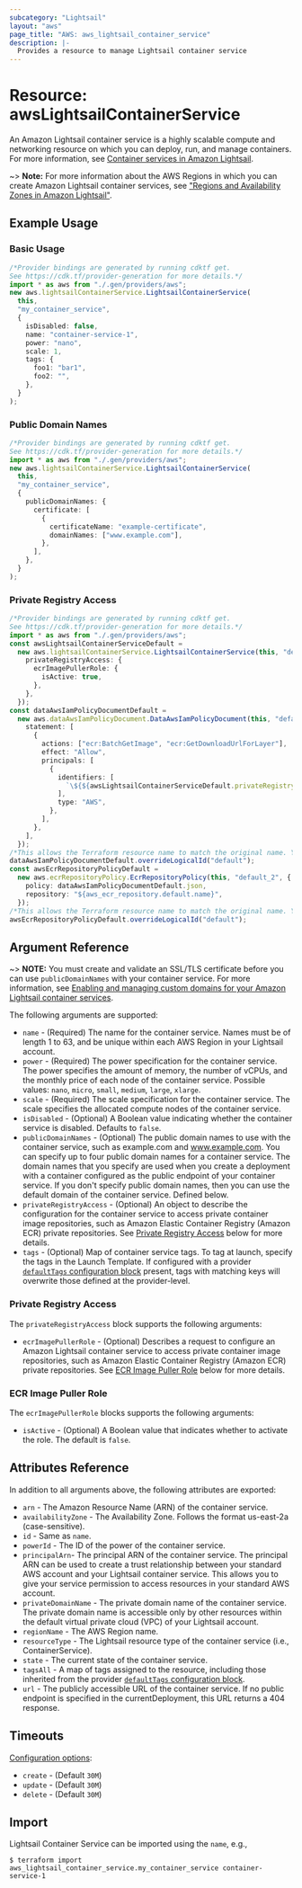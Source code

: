 ```yaml
---
subcategory: "Lightsail"
layout: "aws"
page_title: "AWS: aws_lightsail_container_service"
description: |- 
  Provides a resource to manage Lightsail container service
---
```


# Resource: awsLightsailContainerService

An Amazon Lightsail container service is a highly scalable compute and networking resource on which you can deploy, run,
and manage containers. For more information, see
[Container services in Amazon Lightsail](https://lightsail.aws.amazon.com/ls/docs/en_us/articles/amazon-lightsail-container-services).

\~> **Note:** For more information about the AWS Regions in which you can create Amazon Lightsail container services,
see ["Regions and Availability Zones in Amazon Lightsail"](https://lightsail.aws.amazon.com/ls/docs/overview/article/understanding-regions-and-availability-zones-in-amazon-lightsail).

## Example Usage

### Basic Usage

```typescript
/*Provider bindings are generated by running cdktf get.
See https://cdk.tf/provider-generation for more details.*/
import * as aws from "./.gen/providers/aws";
new aws.lightsailContainerService.LightsailContainerService(
  this,
  "my_container_service",
  {
    isDisabled: false,
    name: "container-service-1",
    power: "nano",
    scale: 1,
    tags: {
      foo1: "bar1",
      foo2: "",
    },
  }
);

```

### Public Domain Names

```typescript
/*Provider bindings are generated by running cdktf get.
See https://cdk.tf/provider-generation for more details.*/
import * as aws from "./.gen/providers/aws";
new aws.lightsailContainerService.LightsailContainerService(
  this,
  "my_container_service",
  {
    publicDomainNames: {
      certificate: [
        {
          certificateName: "example-certificate",
          domainNames: ["www.example.com"],
        },
      ],
    },
  }
);

```

### Private Registry Access

```typescript
/*Provider bindings are generated by running cdktf get.
See https://cdk.tf/provider-generation for more details.*/
import * as aws from "./.gen/providers/aws";
const awsLightsailContainerServiceDefault =
  new aws.lightsailContainerService.LightsailContainerService(this, "default", {
    privateRegistryAccess: {
      ecrImagePullerRole: {
        isActive: true,
      },
    },
  });
const dataAwsIamPolicyDocumentDefault =
  new aws.dataAwsIamPolicyDocument.DataAwsIamPolicyDocument(this, "default_1", {
    statement: [
      {
        actions: ["ecr:BatchGetImage", "ecr:GetDownloadUrlForLayer"],
        effect: "Allow",
        principals: [
          {
            identifiers: [
              `\${${awsLightsailContainerServiceDefault.privateRegistryAccess.fqn}[0].ecr_image_puller_role[0].principal_arn}`,
            ],
            type: "AWS",
          },
        ],
      },
    ],
  });
/*This allows the Terraform resource name to match the original name. You can remove the call if you don't need them to match.*/
dataAwsIamPolicyDocumentDefault.overrideLogicalId("default");
const awsEcrRepositoryPolicyDefault =
  new aws.ecrRepositoryPolicy.EcrRepositoryPolicy(this, "default_2", {
    policy: dataAwsIamPolicyDocumentDefault.json,
    repository: "${aws_ecr_repository.default.name}",
  });
/*This allows the Terraform resource name to match the original name. You can remove the call if you don't need them to match.*/
awsEcrRepositoryPolicyDefault.overrideLogicalId("default");

```

## Argument Reference

\~> **NOTE:** You must create and validate an SSL/TLS certificate before you can use `publicDomainNames` with your
container service. For more information, see
[Enabling and managing custom domains for your Amazon Lightsail container services](https://lightsail.aws.amazon.com/ls/docs/en_us/articles/amazon-lightsail-creating-container-services-certificates).

The following arguments are supported:

* `name` - (Required) The name for the container service. Names must be of length 1 to 63, and be
  unique within each AWS Region in your Lightsail account.
* `power` - (Required) The power specification for the container service. The power specifies the amount of memory,
  the number of vCPUs, and the monthly price of each node of the container service.
  Possible values: `nano`, `micro`, `small`, `medium`, `large`, `xlarge`.
* `scale` - (Required) The scale specification for the container service. The scale specifies the allocated compute
  nodes of the container service.
* `isDisabled` - (Optional) A Boolean value indicating whether the container service is disabled. Defaults to `false`.
* `publicDomainNames` - (Optional) The public domain names to use with the container service, such as example.com
  and www.example.com. You can specify up to four public domain names for a container service. The domain names that you
  specify are used when you create a deployment with a container configured as the public endpoint of your container
  service. If you don't specify public domain names, then you can use the default domain of the container service.
  Defined below.
* `privateRegistryAccess` - (Optional) An object to describe the configuration for the container service to access private container image repositories, such as Amazon Elastic Container Registry (Amazon ECR) private repositories. See [Private Registry Access](#private-registry-access) below for more details.
* `tags` - (Optional) Map of container service tags. To tag at launch, specify the tags in the Launch Template. If
  configured with a provider
  [`defaultTags` configuration block](https://registry.terraform.io/providers/hashicorp/aws/latest/docs#default_tags-configuration-block)
  present, tags with matching keys will overwrite those defined at the provider-level.

### Private Registry Access

The `privateRegistryAccess` block supports the following arguments:

* `ecrImagePullerRole` - (Optional) Describes a request to configure an Amazon Lightsail container service to access private container image repositories, such as Amazon Elastic Container Registry (Amazon ECR) private repositories. See [ECR Image Puller Role](#ecr-image-puller-role) below for more details.

### ECR Image Puller Role

The `ecrImagePullerRole` blocks supports the following arguments:

* `isActive` - (Optional) A Boolean value that indicates whether to activate the role. The default is `false`.

## Attributes Reference

In addition to all arguments above, the following attributes are exported:

* `arn` - The Amazon Resource Name (ARN) of the container service.
* `availabilityZone` - The Availability Zone. Follows the format us-east-2a (case-sensitive).
* `id` - Same as `name`.
* `powerId` - The ID of the power of the container service.
* `principalArn`- The principal ARN of the container service. The principal ARN can be used to create a trust
  relationship between your standard AWS account and your Lightsail container service. This allows you to give your
  service permission to access resources in your standard AWS account.
* `privateDomainName` - The private domain name of the container service. The private domain name is accessible only
  by other resources within the default virtual private cloud (VPC) of your Lightsail account.
* `regionName` - The AWS Region name.
* `resourceType` - The Lightsail resource type of the container service (i.e., ContainerService).
* `state` - The current state of the container service.
* `tagsAll` - A map of tags assigned to the resource, including those inherited from the provider
  [`defaultTags` configuration block](https://registry.terraform.io/providers/hashicorp/aws/latest/docs#default_tags-configuration-block).
* `url` - The publicly accessible URL of the container service. If no public endpoint is specified in the
  currentDeployment, this URL returns a 404 response.

## Timeouts

[Configuration options](https://developer.hashicorp.com/terraform/language/resources/syntax#operation-timeouts):

* `create` - (Default `30M`)
* `update` - (Default `30M`)
* `delete` - (Default `30M`)

## Import

Lightsail Container Service can be imported using the `name`, e.g.,

```console
$ terraform import aws_lightsail_container_service.my_container_service container-service-1
```
